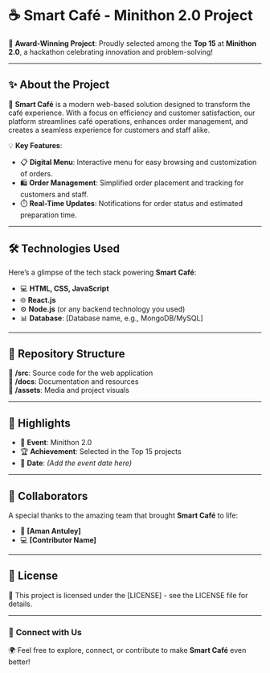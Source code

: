 
# ☕ **Smart Café - Minithon 2.0 Project**  
🌟 **Award-Winning Project**: Proudly selected among the **Top 15** at **Minithon 2.0**, a hackathon celebrating innovation and problem-solving!  

---

## ✨ **About the Project**  
🚀 **Smart Café** is a modern web-based solution designed to transform the café experience. With a focus on efficiency and customer satisfaction, our platform streamlines café operations, enhances order management, and creates a seamless experience for customers and staff alike.  

💡 **Key Features**:  
- 📋 **Digital Menu**: Interactive menu for easy browsing and customization of orders.  
- 🛍️ **Order Management**: Simplified order placement and tracking for customers and staff.  
- ⏱️ **Real-Time Updates**: Notifications for order status and estimated preparation time.  

---

## 🛠️ **Technologies Used**  
Here’s a glimpse of the tech stack powering **Smart Café**:  
- 💻 **HTML, CSS, JavaScript**  
- 🌐 **React.js**  
- ⚙️ **Node.js** (or any backend technology you used)  
- 📊 **Database**: [Database name, e.g., MongoDB/MySQL]  

---

## 📂 **Repository Structure**  
📁 **/src**: Source code for the web application  
📁 **/docs**: Documentation and resources  
📁 **/assets**: Media and project visuals  

---

## 🌟 **Highlights**  
- 🎈 **Event**: Minithon 2.0  
- 🏆 **Achievement**: Selected in the Top 15 projects  
- 📅 **Date**: *(Add the event date here)*  

---

## 🤝 **Collaborators**  
A special thanks to the amazing team that brought **Smart Café** to life:  
- 🎨 **[Aman Antuley]**  
- 💻 **[Contributor Name]**  

---

## 📜 **License**  
📄 This project is licensed under the [LICENSE] - see the LICENSE file for details.  

---

### 🔗 **Connect with Us**  
🌍 Feel free to explore, connect, or contribute to make **Smart Café** even better!  


